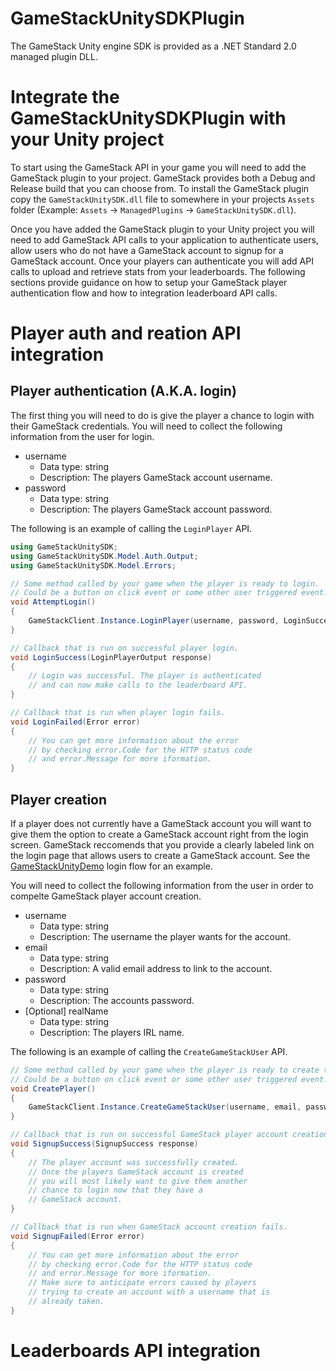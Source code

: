 # GameStackUnitySDKPlugin
The GameStack Unity engine SDK is provided as a .NET Standard 2.0 managed plugin DLL.

# Integrate the GameStackUnitySDKPlugin with your Unity project
To start using the GameStack API in your game you will need to add the GameStack plugin to your project. GameStack provides both a Debug and Release build that you can choose from. To install the GameStack plugin copy the `GameStackUnitySDK.dll` file to somewhere in your projects `Assets` folder (Example: `Assets` -> `ManagedPlugins` -> `GameStackUnitySDK.dll`).

Once you have added the GameStack plugin to your Unity project you will need to add GameStack API calls to your application to authenticate users, allow users who do not have a GameStack account to signup for a GameStack account. Once your players can authenticate you will add API calls to upload and retrieve stats from your leaderboards. The following sections provide guidance on how to setup your GameStack player authentication flow and how to integration leaderboard API calls.

# Player auth and reation API integration
## Player authentication (A.K.A. login)
The first thing you will need to do is give the player a chance to login with their GameStack credentials. You will need to collect the following information from the user for login.

* username
  * Data type: string
  * Description: The players GameStack account username.
* password
  * Data type: string
  * Description: The players GameStack account password.

The following is an example of calling the `LoginPlayer` API.

```csharp
using GameStackUnitySDK;
using GameStackUnitySDK.Model.Auth.Output;
using GameStackUnitySDK.Model.Errors;

// Some method called by your game when the player is ready to login.
// Could be a button on click event or some other user triggered event.
void AttemptLogin()
{
    GameStackClient.Instance.LoginPlayer(username, password, LoginSuccess, LoginFailed);
}

// Callback that is run on successful player login.
void LoginSuccess(LoginPlayerOutput response)
{
    // Login was successful. The player is authenticated
    // and can now make calls to the leaderboard API.
}

// Callback that is run when player login fails.
void LoginFailed(Error error)
{
    // You can get more information about the error
    // by checking error.Code for the HTTP status code
    // and error.Message for more iformation.
}
```

## Player creation
If a player does not currently have a GameStack account you will want to give them the option to create a GameStack account right from the login screen. GameStack reccomends that you provide a clearly labeled link on the login page that allows users to create a GameStack account. See the [GameStackUnityDemo](https://github.com/GameStackTech/GameStackUnityDemo) login flow for an example.


You will need to collect the following information from the user in order to compelte GameStack player account creation.

* username
  * Data type: string
  * Description: The username the player wants for the account.
* email
  * Data type: string
  * Description: A valid email address to link to the account.
* password
  * Data type: string
  * Description: The accounts password.
* [Optional] realName
  * Data type: string
  * Description: The players IRL name.

The following is an example of calling the `CreateGameStackUser` API.

```csharp
// Some method called by your game when the player is ready to create their GameStack account.
// Could be a button on click event or some other user triggered event.
void CreatePlayer()
{
    GameStackClient.Instance.CreateGameStackUser(username, email, password, realName, SignupSuccess, SignupFailed);
}

// Callback that is run on successful GameStack player account creation.
void SignupSuccess(SignupSuccess response)
{
    // The player account was successfully created.
    // Once the players GameStack account is created
    // you will most likely want to give them another
    // chance to login now that they have a
    // GameStack account.
}

// Callback that is run when GameStack account creation fails.
void SignupFailed(Error error)
{
    // You can get more information about the error
    // by checking error.Code for the HTTP status code
    // and error.Message for more iformation.
    // Make sure to anticipate errors caused by players
    // trying to create an account with a username that is
    // already taken.
}
```

# Leaderboards API integration